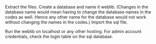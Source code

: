 Extract the files.
Create a database and name it weblib. (Changes in the database name would mean having to change the database names in the codes as well.  Hence any other name for the database would not work without changing the names in the codes.)
Import the sql file.

Run the weblib on localhost or any other hosting. For admin account credentials, check the login table on the sql database. 
